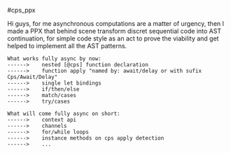 #cps_ppx

Hi guys, for me asynchronous computations are a matter of urgency, then I made a PPX that behind scene transform discret sequential code into AST continuation, for simple code style as an act to prove the viability and get helped to implement all the AST patterns.

```
What works fully async by now:
------>    nested [@cps] function declaration
------>    function apply "named by: await/delay or with sufix Cps/Await/Delay"
------>    single let bindings
------>    if/then/else
------>    match/cases
------>    try/cases

What will come fully async on short:
------>    context api
------>    channels
------>    for/while loops
------>    instance methods on cps apply detection
------>    ...
```

